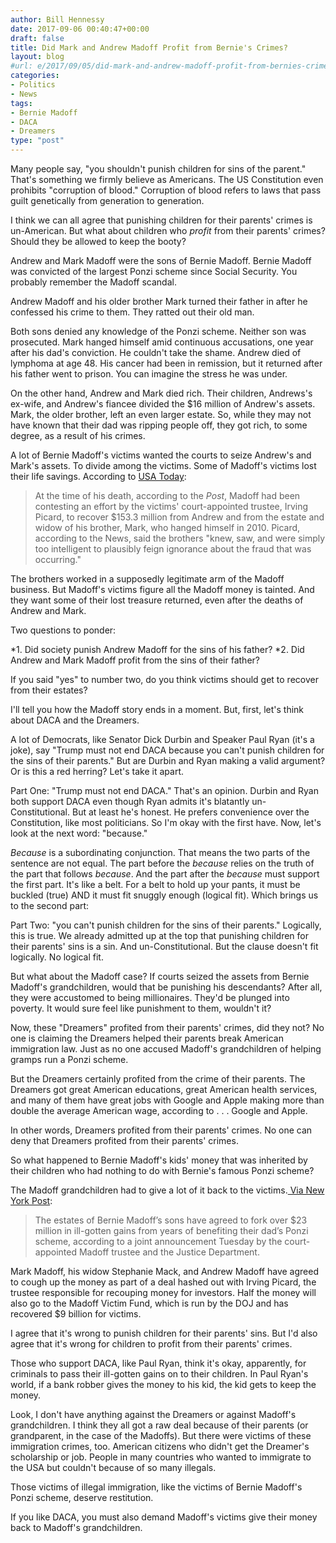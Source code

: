 ```yaml
---
author: Bill Hennessy
date: 2017-09-06 00:40:47+00:00
draft: false
title: Did Mark and Andrew Madoff Profit from Bernie's Crimes?
layout: blog
#url: e/2017/09/05/did-mark-and-andrew-madoff-profit-from-bernies-crimes/
categories:
- Politics
- News
tags:
- Bernie Madoff
- DACA
- Dreamers
type: "post"
---
```


Many people say, "you shouldn't punish children for sins of the parent." That's something we firmly believe as Americans. The US Constitution even prohibits "corruption of blood." Corruption of blood refers to laws that pass guilt genetically from generation to generation.

I think we can all agree that punishing children for their parents' crimes is un-American. But what about children who _profit_ from their parents' crimes? Should they be allowed to keep the booty?

Andrew and Mark Madoff were the sons of Bernie Madoff. Bernie Madoff was convicted of the largest Ponzi scheme since Social Security. You probably remember the Madoff scandal.

Andrew Madoff and his older brother Mark turned their father in after he confessed his crime to them. They ratted out their old man.

Both sons denied any knowledge of the Ponzi scheme. Neither son was prosecuted. Mark hanged himself amid continuous accusations, one year after his dad's conviction. He couldn't take the shame. Andrew died of lymphoma at age 48. His cancer had been in remission, but it returned after his father went to prison. You can imagine the stress he was under.

On the other hand, Andrew and Mark died rich. Their children, Andrews's ex-wife, and Andrew's fiancee divided the $16 million of Andrew's assets. Mark, the older brother, left an even larger estate. So, while they may not have known that their dad was ripping people off, they got rich, to some degree, as a result of his crimes.

A lot of Bernie Madoff's victims wanted the courts to seize Andrew's and Mark's assets. To divide among the victims. Some of Madoff's victims lost their life savings. According to [USA Today](https://www.usatoday.com/story/news/nation/2014/09/12/bernard-madoff-son-andrew-leaves-16-million-estate/15503773/):



> At the time of his death, according to the _Post_, Madoff had been contesting an effort by the victims' court-appointed trustee, Irving Picard, to recover $153.3 million from Andrew and from the estate and widow of his brother, Mark, who hanged himself in 2010. Picard, according to the News, said the brothers "knew, saw, and were simply too intelligent to plausibly feign ignorance about the fraud that was occurring."





The brothers worked in a supposedly legitimate arm of the Madoff business. But Madoff's victims figure all the Madoff money is tainted. And they want some of their lost treasure returned, even after the deaths of Andrew and Mark.

Two questions to ponder:




*1. Did society punish Andrew Madoff for the sins of his father?
*2. Did Andrew and Mark Madoff profit from the sins of their father?


If you said "yes" to number two, do you think victims should get to recover from their estates?

I'll tell you how the Madoff story ends in a moment. But, first, let's think about DACA and the Dreamers.

A lot of Democrats, like Senator Dick Durbin and Speaker Paul Ryan (it's a joke), say "Trump must not end DACA because you can't punish children for the sins of their parents." But are Durbin and Ryan making a valid argument? Or is this a red herring? Let's take it apart.

Part One: "Trump must not end DACA." That's an opinion. Durbin and Ryan both support DACA even though Ryan admits it's blatantly un-Constitutional. But at least he's honest. He prefers convenience over the Constitution, like most politicians. So I'm okay with the first have. Now, let's look at the next word: "because."

_Because_ is a subordinating conjunction. That means the two parts of the sentence are not equal. The part before the _because_ relies on the truth of the part that follows _because_. And the part after the _because_ must support the first part. It's like a belt. For a belt to hold up your pants, it must be buckled (true) AND it must fit snuggly enough (logical fit). Which brings us to the second part:

Part Two: "you can't punish children for the sins of their parents." Logically, this is true. We already admitted up at the top that punishing children for their parents' sins is a sin. And un-Constitutional. But the clause doesn't fit logically. No logical fit.

But what about the Madoff case? If courts seized the assets from Bernie Madoff's grandchildren, would that be punishing his descendants? After all, they were accustomed to being millionaires. They'd be plunged into poverty. It would sure feel like punishment to them, wouldn't it?

Now, these "Dreamers" profited from their parents' crimes, did they not? No one is claiming the Dreamers helped their parents break American immigration law. Just as no one accused Madoff's grandchildren of helping gramps run a Ponzi scheme.

But the Dreamers certainly profited from the crime of their parents. The Dreamers got great American educations, great American health services, and many of them have great jobs with Google and Apple making more than double the average American wage, according to . . . Google and Apple.

In other words, Dreamers profited from their parents' crimes. No one can deny that Dreamers profited from their parents' crimes.

So what happened to Bernie Madoff's kids' money that was inherited by their children who had nothing to do with Bernie's famous Ponzi scheme?

The Madoff grandchildren had to give a lot of it back to the victims.[ Via New York Post](https://nypost.com/2017/06/27/madoff-sons-estates-to-forfeit-23m-in-ill-gotten-gains/):



> The estates of Bernie Madoff’s sons have agreed to fork over $23 million in ill-gotten gains from years of benefiting their dad’s Ponzi scheme, according to a joint announcement Tuesday by the court-appointed Madoff trustee and the Justice Department.

Mark Madoff, his widow Stephanie Mack, and Andrew Madoff have agreed to cough up the money as part of a deal hashed out with Irving Picard, the trustee responsible for recouping money for investors. Half the money will also go to the Madoff Victim Fund, which is run by the DOJ and has recovered $9 billion for victims.





I agree that it's wrong to punish children for their parents' sins. But I'd also agree that it's wrong for children to profit from their parents' crimes.

Those who support DACA, like Paul Ryan, think it's okay, apparently, for criminals to pass their ill-gotten gains on to their children. In Paul Ryan's world, if a bank robber gives the money to his kid, the kid gets to keep the money.

Look, I don't have anything against the Dreamers or against Madoff's grandchildren. I think they all got a raw deal because of their parents (or grandparent, in the case of the Madoffs). But there were victims of these immigration crimes, too. American citizens who didn't get the Dreamer's scholarship or job. People in many countries who wanted to immigrate to the USA but couldn't because of so many illegals.

Those victims of illegal immigration, like the victims of Bernie Madoff's Ponzi scheme, deserve restitution.

If you like DACA, you must also demand Madoff's victims give their money back to Madoff's grandchildren.
